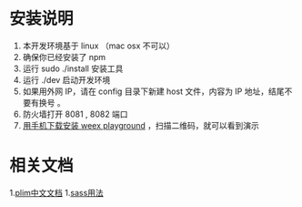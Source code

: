 # 安装说明

1. 本开发环境基于 linux （mac osx 不可以）
1. 确保你已经安装了 npm
1. 运行 sudo ./install 安装工具
1. 运行 ./dev 启动开发环境
1. 如果用外网 IP，请在 config 目录下新建 host 文件，内容为 IP 地址，结尾不要有换号 。
1. 防火墙打开 8081 , 8082 端口
1. [用手机下载安装 weex playground](http://alibaba.github.io/weex/download.html) ，扫描二维码，就可以看到演示

# 相关文档

1.[plim中文文档](https://plim.readthedocs.io)
1.[sass用法](http://www.ruanyifeng.com/blog/2012/06/sass.html)

